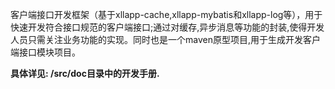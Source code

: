 <p>客户端接口开发框架（基于xllapp-cache,xllapp-mybatis和xllapp-log等），用于快速开发符合接口规范的客户端接口;通过对缓存,异步消息等功能的封装,使得开发人员只需关注业务功能的实现。同时也是一个maven原型项目,用于生成开发客户端接口模块项目。</p>

<B>具体详见: /src/doc目录中的开发手册.</B>

